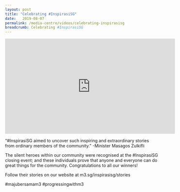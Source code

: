 ```yaml
---
layout: post
title: "Celebrating #InspirasiSG"
date:   2019-08-07
permalink: /media-centre/videos/celebrating-inspirasisg
breadcrumb: Celebrating #InspirasiSG
---
```


</div class="bp-youtube">
     <iframe width="560" height="315" src="https://www.youtube.com/embed/DX-ZSPZsRKk" frameborder="0" allow="accelerometer; autoplay; encrypted-media; gyroscope; picture-in-picture" allowfullscreen></iframe>
</div>

“#InspirasiSG aimed to uncover such inspiring and extraordinary stories from ordinary members of the community.” -Minister Masagos Zulkifli

The silent heroes within our community were recognised at the #InspirasiSG closing event; and these individuals prove that anyone and everyone can do great things for the community. Congratulations to all our winners!

Follow their stories on our website at m3.sg/inspirasisg/stories

#majubersamam3 #progressingwithm3

